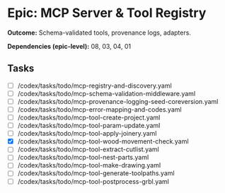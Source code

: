 # Epic: MCP Server & Tool Registry

**Outcome:** Schema-validated tools, provenance logs, adapters.

**Dependencies (epic-level):** 08, 03, 04, 01

## Tasks
- [ ] /codex/tasks/todo/mcp-registry-and-discovery.yaml
- [ ] /codex/tasks/todo/mcp-schema-validation-middleware.yaml
- [ ] /codex/tasks/todo/mcp-provenance-logging-seed-coreversion.yaml
- [ ] /codex/tasks/todo/mcp-error-mapping-and-codes.yaml
- [ ] /codex/tasks/todo/mcp-tool-create-project.yaml
- [ ] /codex/tasks/todo/mcp-tool-param-update.yaml
- [ ] /codex/tasks/todo/mcp-tool-apply-joinery.yaml
- [x] /codex/tasks/todo/mcp-tool-wood-movement-check.yaml
- [ ] /codex/tasks/todo/mcp-tool-extract-cutlist.yaml
- [ ] /codex/tasks/todo/mcp-tool-nest-parts.yaml
- [ ] /codex/tasks/todo/mcp-tool-make-drawing.yaml
- [ ] /codex/tasks/todo/mcp-tool-generate-toolpaths.yaml
- [ ] /codex/tasks/todo/mcp-tool-postprocess-grbl.yaml
